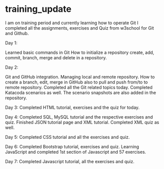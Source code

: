 # training_update
I am on training period and currently learning how to operate Git
I completed all the assignments, exercises and Quiz from w3school for Git and Github.


Day 1:

Learned basic commands in Git
How to initialize a repository
create, add, commit, branch, merge and delete in a repository.


Day 2:

Git and GitHub integration.
Managing local and remote repository.
How to create a branch, edit, merge in GitHub also to pull and push from/to to remote repository.
Completed all the Git related topics today. 
Completed Katacoda scenarios as well. The scenario snapshots are also added in the repository.


Day 3:
Completed HTML tutorial, exercises and the quiz for today.

Day 4:
Completed SQL, MySQL tutorial and the respective exercises and quiz.
Finished JSON tutorial page and XML tutorial.
Completed XML quiz as well. 

Day 5:
Completed CSS tutorial and all the exercises and quiz.

Day 6:
Completed Bootstrap tutorial, exercises and quiz.
Learning JavaScript and completed 1st section of Javascript and 57 exercises.

Day 7:
Completed Javascript tutorial, all the exercises and quiz.

